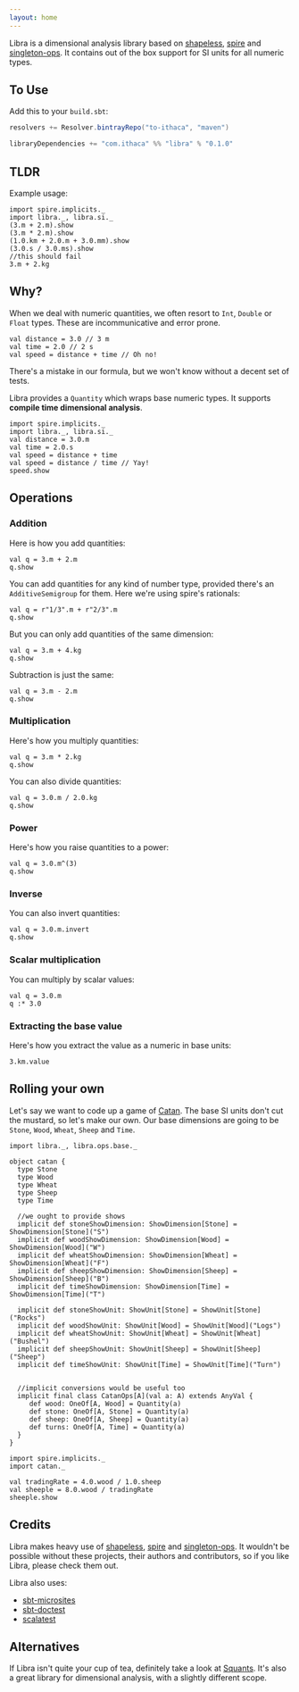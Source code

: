 ```yaml
---
layout: home
---
```


Libra is a dimensional analysis library based on [shapeless](https://github.com/milessabin/shapeless), [spire](https://github.com/non/spire) and [singleton-ops](https://github.com/fthomas/singleton-ops).  It contains out of the box support for SI units for all numeric types.

## To Use

Add this to your `build.sbt`:

```scala
resolvers += Resolver.bintrayRepo("to-ithaca", "maven")

libraryDependencies += "com.ithaca" %% "libra" % "0.1.0"
```

## TLDR

Example usage:

```tut:nofail
import spire.implicits._
import libra._, libra.si._
(3.m + 2.m).show
(3.m * 2.m).show
(1.0.km + 2.0.m + 3.0.mm).show
(3.0.s / 3.0.ms).show
//this should fail
3.m + 2.kg
```

## Why?
When we deal with numeric quantities, we often resort to `Int`, `Double` or `Float` types.
These are incommunicative and error prone.

```tut
val distance = 3.0 // 3 m
val time = 2.0 // 2 s
val speed = distance + time // Oh no!
```

There's a mistake in our formula, but we won't know without a decent set of tests.

Libra provides a `Quantity` which wraps base numeric types.  It supports **compile time dimensional analysis**.

```tut:nofail
import spire.implicits._
import libra._, libra.si._
val distance = 3.0.m
val time = 2.0.s
val speed = distance + time
val speed = distance / time // Yay!
speed.show
```

## Operations

### Addition

Here is how you add quantities:

```tut
val q = 3.m + 2.m
q.show
```

You can add quantities for any kind of number type, provided there's an `AdditiveSemigroup` for them.
Here we're using spire's rationals:

```tut
val q = r"1/3".m + r"2/3".m
q.show
```

But you can only add quantities of the same dimension:

```tut:nofail
val q = 3.m + 4.kg
q.show
```

Subtraction is just the same:

```tut
val q = 3.m - 2.m
q.show
```

### Multiplication
Here's how you multiply quantities:

```tut
val q = 3.m * 2.kg
q.show
```
You can also divide quantities:

```tut
val q = 3.0.m / 2.0.kg
q.show
```

### Power
Here's how you raise quantities to a power:

```tut
val q = 3.0.m^(3)
q.show
```

### Inverse
You can also invert quantities:

```tut
val q = 3.0.m.invert
q.show
```

### Scalar multiplication
You can multiply by scalar values:

```tut
val q = 3.0.m
q :* 3.0
```

### Extracting the base value
Here's how you extract the value as a numeric in base units:

```tut
3.km.value
```

## Rolling your own

Let's say we want to code up a game of [Catan](http://www.catan.com/game/catan).  The base SI units don't cut the mustard, so let's make our own.  Our base dimensions are going to be `Stone`, `Wood`, `Wheat`, `Sheep` and `Time`.

```tut:nofail
import libra._, libra.ops.base._

object catan {
  type Stone
  type Wood
  type Wheat
  type Sheep
  type Time
  
  //we ought to provide shows
  implicit def stoneShowDimension: ShowDimension[Stone] = ShowDimension[Stone]("S")
  implicit def woodShowDimension: ShowDimension[Wood] = ShowDimension[Wood]("W")
  implicit def wheatShowDimension: ShowDimension[Wheat] = ShowDimension[Wheat]("F")
  implicit def sheepShowDimension: ShowDimension[Sheep] = ShowDimension[Sheep]("B")
  implicit def timeShowDimension: ShowDimension[Time] = ShowDimension[Time]("T")
  
  implicit def stoneShowUnit: ShowUnit[Stone] = ShowUnit[Stone]("Rocks")
  implicit def woodShowUnit: ShowUnit[Wood] = ShowUnit[Wood]("Logs")
  implicit def wheatShowUnit: ShowUnit[Wheat] = ShowUnit[Wheat]("Bushel")
  implicit def sheepShowUnit: ShowUnit[Sheep] = ShowUnit[Sheep]("Sheep")
  implicit def timeShowUnit: ShowUnit[Time] = ShowUnit[Time]("Turn")
  
  
  //implicit conversions would be useful too
  implicit final class CatanOps[A](val a: A) extends AnyVal {
     def wood: OneOf[A, Wood] = Quantity(a)
     def stone: OneOf[A, Stone] = Quantity(a)
     def sheep: OneOf[A, Sheep] = Quantity(a)
     def turns: OneOf[A, Time] = Quantity(a)
  }
}

import spire.implicits._
import catan._

val tradingRate = 4.0.wood / 1.0.sheep
val sheeple = 8.0.wood / tradingRate
sheeple.show
```

## Credits

Libra makes heavy use of [shapeless](https://github.com/milessabin/shapeless), [spire](https://github.com/non/spire) and [singleton-ops](https://github.com/fthomas/singleton-ops).  It wouldn't be possible without these projects, their authors and contributors, so if you like Libra, please check them out.

Libra also uses:

 - [sbt-microsites](https://github.com/47deg/sbt-microsites)
 - [sbt-doctest](https://github.com/tkawachi/sbt-doctest)
 - [scalatest](https://github.com/scalatest/scalatest)

## Alternatives

If Libra isn't quite your cup of tea, definitely take a look at [Squants](https://github.com/typelevel/squants).  It's also a great library for dimensional analysis, with a slightly different scope.
